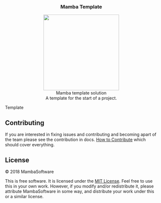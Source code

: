 <div>
    <h3 align="center">Mamba Template</h3>
    <p align="center">
        <img align="center" height=250px width=auto src=https://avatars0.githubusercontent.com/u/35434530?s=200&v=4> 
        <br>Mamba template solution<br>
        A template for the start of a project.
    </p>
</div>

Template

## Contributing

If you are interested in fixing issues and contributing and becoming apart of the team please see the contribution in docs. [How to Contribute]() which should cover everything.

## License

&copy; 2018 MambaSoftware

This is free software. It is licensed under the [MIT License](http://opensource.org/licenses/MIT). Feel free to use this in your own work. However, if you modify and/or redistribute it, please attribute MambaSoftware in some way, and distribute your work under this or a similar license.